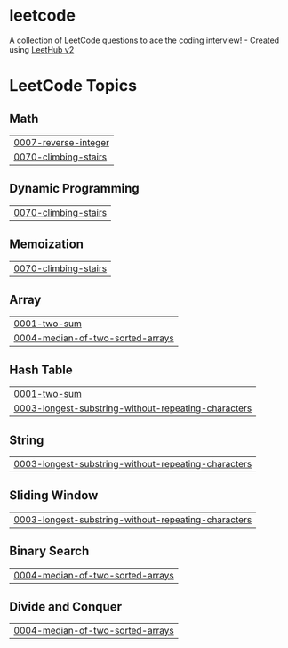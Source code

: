 # leetcode
A collection of LeetCode questions to ace the coding interview! - Created using [LeetHub v2](https://github.com/arunbhardwaj/LeetHub-2.0)

<!---LeetCode Topics Start-->
# LeetCode Topics
## Math
|  |
| ------- |
| [0007-reverse-integer](https://github.com/MalakShahin/leetcode/tree/master/0007-reverse-integer) |
| [0070-climbing-stairs](https://github.com/MalakShahin/leetcode/tree/master/0070-climbing-stairs) |
## Dynamic Programming
|  |
| ------- |
| [0070-climbing-stairs](https://github.com/MalakShahin/leetcode/tree/master/0070-climbing-stairs) |
## Memoization
|  |
| ------- |
| [0070-climbing-stairs](https://github.com/MalakShahin/leetcode/tree/master/0070-climbing-stairs) |
## Array
|  |
| ------- |
| [0001-two-sum](https://github.com/MalakShahin/leetcode/tree/master/0001-two-sum) |
| [0004-median-of-two-sorted-arrays](https://github.com/MalakShahin/leetcode/tree/master/0004-median-of-two-sorted-arrays) |
## Hash Table
|  |
| ------- |
| [0001-two-sum](https://github.com/MalakShahin/leetcode/tree/master/0001-two-sum) |
| [0003-longest-substring-without-repeating-characters](https://github.com/MalakShahin/leetcode/tree/master/0003-longest-substring-without-repeating-characters) |
## String
|  |
| ------- |
| [0003-longest-substring-without-repeating-characters](https://github.com/MalakShahin/leetcode/tree/master/0003-longest-substring-without-repeating-characters) |
## Sliding Window
|  |
| ------- |
| [0003-longest-substring-without-repeating-characters](https://github.com/MalakShahin/leetcode/tree/master/0003-longest-substring-without-repeating-characters) |
## Binary Search
|  |
| ------- |
| [0004-median-of-two-sorted-arrays](https://github.com/MalakShahin/leetcode/tree/master/0004-median-of-two-sorted-arrays) |
## Divide and Conquer
|  |
| ------- |
| [0004-median-of-two-sorted-arrays](https://github.com/MalakShahin/leetcode/tree/master/0004-median-of-two-sorted-arrays) |
<!---LeetCode Topics End-->